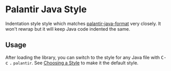 # Palantir Java Style

Indentation style style which matches [palantir-java-format](https://github.com/palantir/palantir-java-format) very closely. It won't rewrap but it will keep Java code indented the same.

## Usage

After loading the library, you can switch to the style for any Java file with <kbd>C-c</kbd> <kbd>.</kbd> `palantir`. See [Choosing a Style](https://www.gnu.org/software/emacs/manual/html_node/ccmode/Choosing-a-Style.html) to make it the default style.
